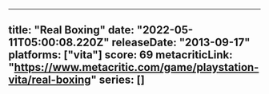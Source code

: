 
---
title: "Real Boxing"
date: "2022-05-11T05:00:08.220Z"
releaseDate: "2013-09-17"
platforms: ["vita"]
score: 69
metacriticLink: "https://www.metacritic.com/game/playstation-vita/real-boxing"
series: []
---
